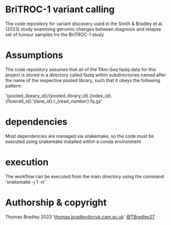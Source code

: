 # BriTROC-1 variant calling

The code repository for variant discovery used in the Smith & Bradley et al. (2023) study examining genomic changes between diagnosis and relapse set of tumour samples fro the BriTROC-1 study

# Assumptions

The code repository assumes that all of the TAm-Seq fastq data for this project is stored in a directory called fastq within subdirectories named after the name of the respective pooled library, such that it obeys the following pattern:

'{pooled_libeary_id}/{pooled_library_id}.{index_id}.{flowcell_id}.'{lane_id}.r_{read_number}.fq.gz'

# dependencies

Most dependencies are managed via snakemake, so the code must be executed using snakemake installed within a conda environment

# execution

The workflow can be executed from the main directory using the command 'snakemake -j 1 -n'

# Authorship & copyright

Thomas Bradley 2023 'thomas.bradley@cruk.cam.ac.uk' [@TBradley27](https://github.com/TBradley27)
